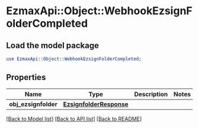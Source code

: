 # EzmaxApi::Object::WebhookEzsignFolderCompleted

## Load the model package
```perl
use EzmaxApi::Object::WebhookEzsignFolderCompleted;
```

## Properties
Name | Type | Description | Notes
------------ | ------------- | ------------- | -------------
**obj_ezsignfolder** | [**EzsignfolderResponse**](EzsignfolderResponse.md) |  | 

[[Back to Model list]](../README.md#documentation-for-models) [[Back to API list]](../README.md#documentation-for-api-endpoints) [[Back to README]](../README.md)


